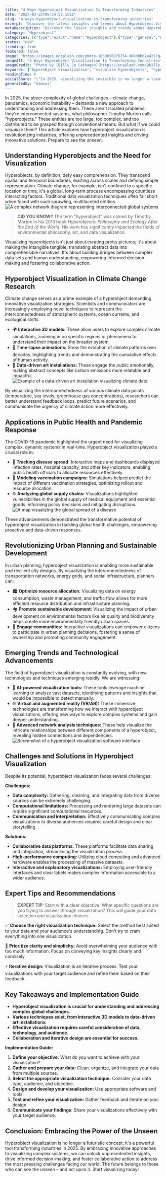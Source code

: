 ```yaml
---
title: "4 Ways Hyperobject Visualization Is Transforming Industries"
date: "2025-03-25T05:54:58.151Z"
slug: "4-ways-hyperobject-visualization-is-transforming-industries"
excerpt: "Discover the latest insights and trends about Hyperobject Visualization. This comprehensive guide covers everything you need to know about Hyperobject Visualization in 2025."
metaDescription: "Discover the latest insights and trends about Hyperobject Visualization. This comprehensive guide covers everything you need to know about Hyperobject Visu..."
category: "Hyperobject"
categories: [{"type":"exact","name":"Hyperobject"},{"type":"general","name":"Data Science"},{"type":"medium","name":"Data Visualization"},{"type":"specific","name":"Network Graph"},{"type":"niche","name":"Node Clustering"}]
status: "new"
trending: true
featured: false
image: "https://images.unsplash.com/photo-1633696376754-308dbb62e433?q=85&w=1200&fit=max&fm=webp&auto=compress"
imageAlt: "4 Ways Hyperobject Visualization Is Transforming Industries"
imageCredit: "Photo by [Billy Jo Catbagan](https://unsplash.com/@billy_sixteenstudio) on Unsplash"
keywords: ["hyperobject visualization", "visualize hyperobjects", "hyperobject art", "hyperobject examples", "climate change hyperobject visualization", "visualizing complex systems", "hyperobject data visualization tools", "best hyperobject visualization software", "how to visualize hyperobjects", "hyperobject visualization techniques"]
readingTime: 6
socialShare: "\"In 2025, visualizing the invisible is no longer a luxury, but a necessity. Hyperobject visualization is unlocking solutions to global challenges we couldn't even comprehend before.\""
generatedBy: "Gemini"
---
```




In 2025, the sheer complexity of global challenges – climate change, pandemics, economic instability – demands a new approach to understanding and addressing them.  These aren't isolated problems; they're interconnected systems, what philosopher Timothy Morton calls "hyperobjects."  These entities are too large, too complex, and too distributed to be grasped through conventional means.  But what if we could *visualize* them?  This article explores how hyperobject visualization is revolutionizing industries, offering unprecedented insights and driving innovative solutions.  Prepare to see the unseen.

##  Understanding Hyperobjects and the Need for Visualization

Hyperobjects, by definition, defy easy comprehension. They transcend spatial and temporal boundaries, existing across scales and defying simple representation. Climate change, for example, isn't confined to a specific location or time; it's a global, long-term process encompassing countless interacting factors.  Traditional data visualization techniques often fall short when faced with such sprawling, multifaceted entities. ![A complex network diagram representing interconnected global systems](https://images.unsplash.com/photo-1701035858127-0f0e41ac8028?q=85&w=1200&fit=max&fm=webp&auto=compress)

> **DID YOU KNOW?** The term "hyperobject" was coined by Timothy Morton in his 2013 book *Hyperobjects: Philosophy and Ecology After the End of the World*.  His work has significantly impacted the fields of environmental philosophy, art, and data visualization.

Visualizing hyperobjects isn't just about creating pretty pictures; it's about making the intangible tangible, translating abstract data into comprehensible narratives.  It's about building bridges between complex data sets and human understanding, empowering informed decision-making and fostering collaborative action.

##  Hyperobject Visualization in Climate Change Research

Climate change serves as a prime example of a hyperobject demanding innovative visualization strategies.  Scientists and communicators are increasingly employing novel techniques to represent the interconnectedness of atmospheric systems, ocean currents, and ecological shifts.

* 🌍 **Interactive 3D models:**  These allow users to explore complex climate simulations, zooming in on specific regions or phenomena to understand their impact on the broader system.
* 🌡️ **Time-lapse animations:** Show the evolution of climate patterns over decades, highlighting trends and demonstrating the cumulative effects of human activity.
* 🌊 **Data-driven art installations:**  These engage the public emotionally, making abstract concepts like carbon emissions more relatable and impactful. ![Example of a data-driven art installation visualizing climate data](https://images.unsplash.com/photo-1700522604220-471669e4364c?q=85&w=1200&fit=max&fm=webp&auto=compress)

By visualizing the interconnectedness of various climate data points (temperature, sea levels, greenhouse gas concentrations), researchers can better understand feedback loops, predict future scenarios, and communicate the urgency of climate action more effectively.

##  Applications in Public Health and Pandemic Response

The COVID-19 pandemic highlighted the urgent need for visualizing complex, dynamic systems in real-time.  Hyperobject visualization played a crucial role in:

* 🦠 **Tracking disease spread:** Interactive maps and dashboards displayed infection rates, hospital capacity, and other key indicators, enabling public health officials to allocate resources effectively.
* 💉 **Modeling vaccination campaigns:** Simulations helped predict the impact of different vaccination strategies, optimizing rollout and resource allocation.
* 🌐 **Analyzing global supply chains:** Visualizations highlighted vulnerabilities in the global supply of medical equipment and essential goods, informing policy decisions and mitigating disruptions. ![A map visualizing the global spread of a disease](https://images.unsplash.com/photo-1633696376754-308dbb62e433?q=85&w=1200&fit=max&fm=webp&auto=compress)

These advancements demonstrated the transformative potential of hyperobject visualization in tackling global health challenges, empowering proactive and data-driven responses.

##  Revolutionizing Urban Planning and Sustainable Development

In urban planning, hyperobject visualization is enabling more sustainable and resilient city designs.  By visualizing the interconnectedness of transportation networks, energy grids, and social infrastructure, planners can:

* 🏙️ **Optimize resource allocation:**  Visualizing data on energy consumption, waste management, and traffic flow allows for more efficient resource distribution and infrastructure planning.
* 🏘️ **Promote sustainable development:** Visualizing the impact of urban development on environmental factors like air quality and biodiversity helps create more environmentally friendly urban spaces.
* 🤝 **Engage communities:** Interactive visualizations can empower citizens to participate in urban planning decisions, fostering a sense of ownership and promoting community engagement.

##  Emerging Trends and Technological Advancements

The field of hyperobject visualization is constantly evolving, with new technologies and techniques emerging rapidly.  We are witnessing:

* 🤖 **AI-powered visualization tools:**  These tools leverage machine learning to analyze vast datasets, identifying patterns and insights that would be impossible to detect manually.
* 🌐 **Virtual and augmented reality (VR/AR):** These immersive technologies are transforming how we interact with hyperobject visualizations, offering new ways to explore complex systems and gain deeper understanding.
* 🧮 **Advanced network analysis techniques:** These help visualize the intricate relationships between different components of a hyperobject, revealing hidden connections and dependencies.  ![Screenshot of a hyperobject visualization software interface](https://images.unsplash.com/photo-1642755622932-d1e0cb783dc5?q=85&w=1200&fit=max&fm=webp&auto=compress)

##  Challenges and Solutions in Hyperobject Visualization

Despite its potential, hyperobject visualization faces several challenges:

**Challenges:**

* **Data complexity:**  Gathering, cleaning, and integrating data from diverse sources can be extremely challenging.
* **Computational limitations:**  Processing and rendering large datasets can require significant computational resources.
* **Communication and interpretation:**  Effectively communicating complex visualizations to diverse audiences requires careful design and clear storytelling.

**Solutions:**

* **Collaborative data platforms:**  These platforms facilitate data sharing and integration, streamlining the visualization process.
* **High-performance computing:**  Utilizing cloud computing and advanced hardware enables the processing of massive datasets.
* **Interactive and explanatory visualizations:**  Employing user-friendly interfaces and clear labels makes complex information accessible to a wider audience.

##  Expert Tips and Recommendations

> **EXPERT TIP:** Start with a clear objective. What specific questions are you trying to answer through visualization? This will guide your data selection and visualization choices.

✅ **Choose the right visualization technique:** Select the method best suited to your data and your audience's understanding.  Don't try to cram everything into one visualization.

🔑 **Prioritize clarity and simplicity:**  Avoid overwhelming your audience with too much information.  Focus on conveying key insights clearly and concisely.

⚡ **Iterative design:**  Visualization is an iterative process.  Test your visualizations with your target audience and refine them based on their feedback.

## Key Takeaways and Implementation Guide

* **Hyperobject visualization is crucial for understanding and addressing complex global challenges.**
* **Various techniques exist, from interactive 3D models to data-driven art installations.**
* **Effective visualization requires careful consideration of data, technology, and audience.**
* **Collaboration and iterative design are essential for success.**

**Implementation Guide:**

1. **Define your objective:** What do you want to achieve with your visualization?
2. **Gather and prepare your data:** Clean, organize, and integrate your data from multiple sources.
3. **Select the appropriate visualization technique:**  Consider your data type, audience, and objective.
4. **Design and develop your visualization:** Use appropriate software and tools.
5. **Test and refine your visualization:**  Gather feedback and iterate on your design.
6. **Communicate your findings:**  Share your visualizations effectively with your target audience.

## Conclusion: Embracing the Power of the Unseen

Hyperobject visualization is no longer a futuristic concept; it's a powerful tool transforming industries in 2025.  By embracing innovative approaches to visualizing complex systems, we can unlock unprecedented insights, drive informed decision-making, and foster collaborative action to address the most pressing challenges facing our world.  The future belongs to those who can see the unseen – and act upon it.  Start visualizing today!

